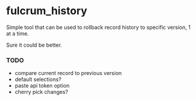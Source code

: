 # fulcrum_history

Simple tool that can be used to rollback record history to specific version, 1 at a time.

Sure it could be better.

### TODO
- compare current record to previous version
- default selections?
- paste api token option
- cherry pick changes?